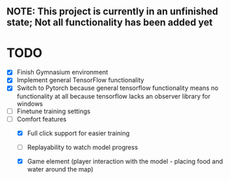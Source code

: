 ## NOTE: This project is currently in an unfinished state; Not all functionality has been added yet

# TODO
- [x] Finish Gymnasium environment
- [x] Implement general TensorFlow functionality
- [x] Switch to Pytorch because general tensorflow functionality means no functionality at all because tensorflow lacks an observer library for windows
- [ ] Finetune training settings
- [ ] Comfort features
  - [x] Full click support for easier training
  - [ ] Replayability to watch model progress
  - [x] Game element (player interaction with the model - placing food and water around the map)

